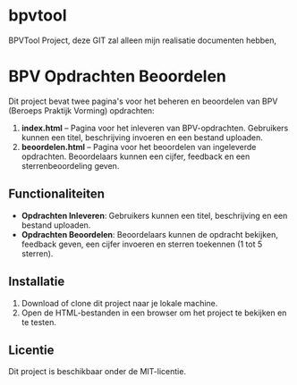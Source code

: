 # bpvtool
BPVTool Project, deze GIT zal alleen mijn realisatie documenten hebben,

# BPV Opdrachten Beoordelen

Dit project bevat twee pagina's voor het beheren en beoordelen van BPV (Beroeps Praktijk Vorming) opdrachten:

1. **index.html** – Pagina voor het inleveren van BPV-opdrachten. Gebruikers kunnen een titel, beschrijving invoeren en een bestand uploaden.
2. **beoordelen.html** – Pagina voor het beoordelen van ingeleverde opdrachten. Beoordelaars kunnen een cijfer, feedback en een sterrenbeoordeling geven.

## Functionaliteiten

- **Opdrachten Inleveren**: Gebruikers kunnen een titel, beschrijving en een bestand uploaden.
- **Opdrachten Beoordelen**: Beoordelaars kunnen de opdracht bekijken, feedback geven, een cijfer invoeren en sterren toekennen (1 tot 5 sterren).

## Installatie

1. Download of clone dit project naar je lokale machine.
2. Open de HTML-bestanden in een browser om het project te bekijken en te testen.

## Licentie
Dit project is beschikbaar onder de MIT-licentie.
